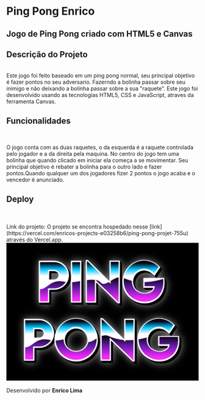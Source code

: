 # Ping Pong Enrico #

## Jogo de Ping Pong criado com HTML5 e Canvas ##

## Descrição do Projeto ##
<br>
Este jogo foi feito baseado em um ping pong normal, seu principal objetivo é fazer pontos no seu adversario.
Fazerndo a bolinha passar sobre seu inimigo e não deixando a bolinha passar sobre a sua "raquete".
Este jogo foi desenvolvido usando as tecnologias HTML5, CSS e JavaScript, atraves da ferramenta Canvas.

## Funcionalidades ##
<br>
<p>O jogo conta com as duas raquetes, o da esquerda é a raquete controlada pelo jogador e a da direita pela maquina. No centro do jogo tem uma bolinha que quando
clicado em iniciar ela começa a se movimentar.
Seu principal objetivo é rebater a bolinha para o outro lado e fazer pontos.Quando qualquer um dos jogadores fizer 2 pontos o jogo acaba e o vencedor é anunciado.</p>


## Deploy ##
<br>
<br>
Link do projeto: O projeto se encontra hospedado nesse [link](https://vercel.com/enricos-projects-e03258b6/ping-pong-projet-755u) através do Vercel.app.

<img src="EnricoPP/assets/PING-PONG-03-10-2024 (1).png">


Desenvolvido por **Enrico Lima**
